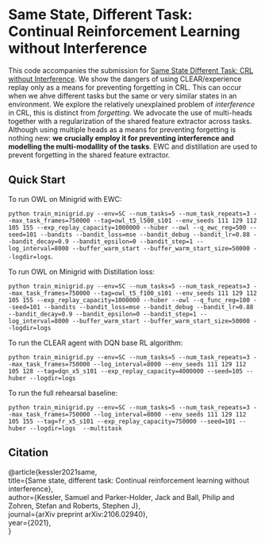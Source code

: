 # Same State, Different Task: Continual Reinforcement Learning without Interference

This code accompanies the submission for [Same State Different Task: CRL without Interference](https://arxiv.org/abs/2106.02940). We show the dangers of using CLEAR/experience replay only as a means for preventing forgetting in CRL. This can occur when we ahve different tasks but the same or very similar states in an environment. We explore the relatively unexplained problem of *interference* in CRL, this is distinct from *forgetting*. We advocate the use of multi-heads together with a regularization of the shared feature extractor across tasks. Although using multiple heads as a means for preventing forgetting is nothing new: **we crucially employ it for preventing interference and modelling the multi-modallity of the tasks**. EWC and distillation are used to prevent forgetting in the shared feature extractor. 

## Quick Start

To run OWL on Minigrid with EWC:

`python train_minigrid.py --env=SC --num_tasks=5 --num_task_repeats=3 --max_task_frames=750000 --tag=owl_t5_l500_s101 --env_seeds 111 129 112 105 155 --exp_replay_capacity=1000000 --huber --owl --q_ewc_reg=500 --seed=101 --bandits --bandit_loss=mse --bandit_debug --bandit_lr=0.88 --bandit_decay=0.9 --bandit_epsilon=0 --bandit_step=1 --log_interval=8000 --buffer_warm_start --buffer_warm_start_size=50000 --logdir=logs`.

To run OWL on Minigrid with Distillation loss:

`python train_minigrid.py --env=SC --num_tasks=5 --num_task_repeats=3 --max_task_frames=750000 --tag=owl_t5_f100_s101 --env_seeds 111 129 112 105 155 --exp_replay_capacity=1000000 --huber --owl --q_func_reg=100 --seed=101 --bandits --bandit_loss=mse --bandit_debug --bandit_lr=0.88 --bandit_decay=0.9 --bandit_epsilon=0 --bandit_step=1 --log_interval=8000 --buffer_warm_start --buffer_warm_start_size=50000 --logdir=logs`

To run the CLEAR agent with DQN base RL algorithm:

`python train_minigrid.py --env=SC --num_tasks=5 --num_task_repeats=3 --max_task_frames=750000 --log_interval=8000 --env_seeds 111 129 112 105 128 --tag=dqn_x5_s101 --exp_replay_capacity=4000000 --seed=105 --huber --logdir=logs`

To run the full rehearsal baseline:

`python train_minigrid.py --env=SC --num_tasks=5 --num_task_repeats=3 --max_task_frames=750000 --log_interval=8000 --env_seeds 111 129 112 105 155 --tag=fr_x5_s101 --exp_replay_capacity=750000 --seed=101 --huber --logdir=logs  --multitask`

## Citation


@article{kessler2021same,\
  title={Same state, different task: Continual reinforcement learning without interference},\
  author={Kessler, Samuel and Parker-Holder, Jack and Ball, Philip and Zohren, Stefan and Roberts, Stephen J},\
  journal={arXiv preprint arXiv:2106.02940},\
  year={2021},\
}

